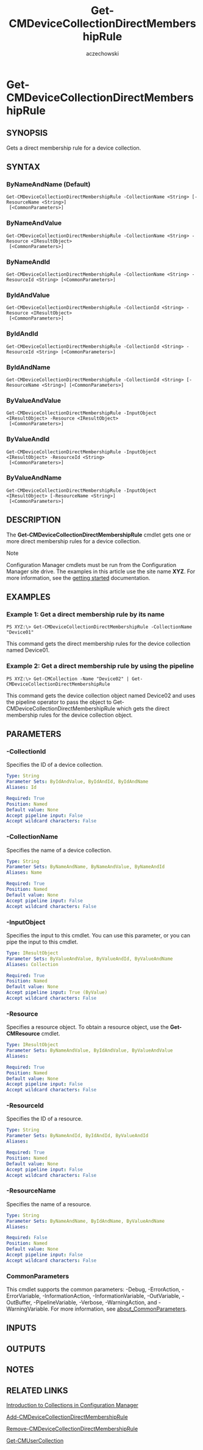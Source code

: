 ﻿---
author: aczechowski
description: Gets a direct membership rule for a device collection.
external help file: AdminUI.PS.Collections-help.xml
manager: dougeby
Module Name: ConfigurationManager
ms.author: aaroncz
ms.date: 05/02/2019
ms.prod: configuration-manager
ms.technology: configmgr-other
ms.topic: conceptual
schema: 2.0.0
title: Get-CMDeviceCollectionDirectMembershipRule
titleSuffix: Configuration Manager
---

# Get-CMDeviceCollectionDirectMembershipRule

## SYNOPSIS
Gets a direct membership rule for a device collection.

## SYNTAX

### ByNameAndName (Default)
```
Get-CMDeviceCollectionDirectMembershipRule -CollectionName <String> [-ResourceName <String>]
 [<CommonParameters>]
```

### ByNameAndValue
```
Get-CMDeviceCollectionDirectMembershipRule -CollectionName <String> -Resource <IResultObject>
 [<CommonParameters>]
```

### ByNameAndId
```
Get-CMDeviceCollectionDirectMembershipRule -CollectionName <String> -ResourceId <String> [<CommonParameters>]
```

### ByIdAndValue
```
Get-CMDeviceCollectionDirectMembershipRule -CollectionId <String> -Resource <IResultObject>
 [<CommonParameters>]
```

### ByIdAndId
```
Get-CMDeviceCollectionDirectMembershipRule -CollectionId <String> -ResourceId <String> [<CommonParameters>]
```

### ByIdAndName
```
Get-CMDeviceCollectionDirectMembershipRule -CollectionId <String> [-ResourceName <String>] [<CommonParameters>]
```

### ByValueAndValue
```
Get-CMDeviceCollectionDirectMembershipRule -InputObject <IResultObject> -Resource <IResultObject>
 [<CommonParameters>]
```

### ByValueAndId
```
Get-CMDeviceCollectionDirectMembershipRule -InputObject <IResultObject> -ResourceId <String>
 [<CommonParameters>]
```

### ByValueAndName
```
Get-CMDeviceCollectionDirectMembershipRule -InputObject <IResultObject> [-ResourceName <String>]
 [<CommonParameters>]
```

## DESCRIPTION
The **Get-CMDeviceCollectionDirectMembershipRule** cmdlet gets one or more direct membership rules for a device collection.

> [!NOTE]
> Configuration Manager cmdlets must be run from the Configuration Manager site drive.
> The examples in this article use the site name **XYZ**. For more information, see the
> [getting started](/powershell/sccm/overview) documentation.

## EXAMPLES

### Example 1: Get a direct membership rule by its name
```
PS XYZ:\> Get-CMDeviceCollectionDirectMembershipRule -CollectionName "Device01"
```

This command gets the direct membership rules for the device collection named Device01.

### Example 2: Get a direct membership rule by using the pipeline
```
PS XYZ:\> Get-CMCollection -Name "Device02" | Get-CMDeviceCollectionDirectMembershipRule
```

This command gets the device collection object named Device02 and uses the pipeline operator to pass the object to Get-CMDeviceCollectionDirectMembershipRule which gets the direct membership rules for the device collection object.

## PARAMETERS

### -CollectionId
Specifies the ID of a device collection.

```yaml
Type: String
Parameter Sets: ByIdAndValue, ByIdAndId, ByIdAndName
Aliases: Id

Required: True
Position: Named
Default value: None
Accept pipeline input: False
Accept wildcard characters: False
```

### -CollectionName
Specifies the name of a device collection.

```yaml
Type: String
Parameter Sets: ByNameAndName, ByNameAndValue, ByNameAndId
Aliases: Name

Required: True
Position: Named
Default value: None
Accept pipeline input: False
Accept wildcard characters: False
```

### -InputObject
Specifies the input to this cmdlet.
You can use this parameter, or you can pipe the input to this cmdlet.

```yaml
Type: IResultObject
Parameter Sets: ByValueAndValue, ByValueAndId, ByValueAndName
Aliases: Collection

Required: True
Position: Named
Default value: None
Accept pipeline input: True (ByValue)
Accept wildcard characters: False
```

### -Resource
Specifies a resource object.
To obtain a resource object, use the **Get-CMResource** cmdlet.

```yaml
Type: IResultObject
Parameter Sets: ByNameAndValue, ByIdAndValue, ByValueAndValue
Aliases:

Required: True
Position: Named
Default value: None
Accept pipeline input: False
Accept wildcard characters: False
```

### -ResourceId
Specifies the ID of a resource.

```yaml
Type: String
Parameter Sets: ByNameAndId, ByIdAndId, ByValueAndId
Aliases:

Required: True
Position: Named
Default value: None
Accept pipeline input: False
Accept wildcard characters: False
```

### -ResourceName
Specifies the name of a resource.

```yaml
Type: String
Parameter Sets: ByNameAndName, ByIdAndName, ByValueAndName
Aliases:

Required: False
Position: Named
Default value: None
Accept pipeline input: False
Accept wildcard characters: False
```

### CommonParameters
This cmdlet supports the common parameters: -Debug, -ErrorAction, -ErrorVariable, -InformationAction, -InformationVariable, -OutVariable, -OutBuffer, -PipelineVariable, -Verbose, -WarningAction, and -WarningVariable. For more information, see [about_CommonParameters](https://go.microsoft.com/fwlink/?LinkID=113216).

## INPUTS

## OUTPUTS

## NOTES

## RELATED LINKS

[Introduction to Collections in Configuration Manager](https://go.microsoft.com/fwlink/p/?LinkID=259433)

[Add-CMDeviceCollectionDirectMembershipRule](Add-CMDeviceCollectionDirectMembershipRule.md)

[Remove-CMDeviceCollectionDirectMembershipRule](Remove-CMDeviceCollectionDirectMembershipRule.md)

[Get-CMUserCollection](Get-CMUserCollection.md)


